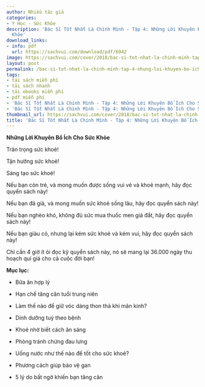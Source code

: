 ```yaml
---
author: Nhiều tác giả
categories:
- Y Học - Sức Khỏe
description: 'Bác Sĩ Tốt Nhất Là Chính Mình - Tập 4: Những Lời Khuyên Bổ Ích Cho Sức
  Khỏe'
download_links:
- info: pdf
  url: https://sachvui.com/download/pdf/6942
image: https://sachvui.com/cover/2018/bac-si-tot-nhat-la-chinh-minh-tap-4-nhung-loi-khuyen-bo-ich-cho-suc-khoe.jpg
layout: post
permalink: /bac-si-tot-nhat-la-chinh-minh-tap-4-nhung-loi-khuyen-bo-ich-cho-suc-khoe.html
tags:
- tải sách miễn phí
- tải sách nhanh
- tải ebooks miễn phí
- pdf miễn phí
- 'Bác Sĩ Tốt Nhất Là Chính Mình - Tập 4: Những Lời Khuyên Bổ Ích Cho Sức Khỏe ebook'
- 'Bác Sĩ Tốt Nhất Là Chính Mình - Tập 4: Những Lời Khuyên Bổ Ích Cho Sức Khỏe pdf'
thumbnail_url: https://sachvui.com/cover/2018/bac-si-tot-nhat-la-chinh-minh-tap-4-nhung-loi-khuyen-bo-ich-cho-suc-khoe.jpg
title: 'Bác Sĩ Tốt Nhất Là Chính Mình - Tập 4: Những Lời Khuyên Bổ Ích Cho Sức Khỏe'
---
```


 <div class="item-desc text-justify"> <p><strong>Những Lời Khuyên Bổ Ích Cho Sức Khỏe</strong></p><p>Trân trọng sức khoẻ!</p><p>Tận hưởng sức khoẻ!</p><p>Sáng tạo sức khoẻ!</p><p>Nếu bạn còn trẻ, và mong muốn được sống vui vẻ và khoẻ mạnh, hãy đọc quyển sách này!</p><p>Nếu bạn đã già, và mong muốn sức khoẻ sống lâu, hãy đọc quyển sách này!</p><p>Nếu bạn nghèo khó, không đủ sức mua thuốc men giá đắt, hãy đọc quyển sách này!</p><p>Nếu bạn giàu có, nhưng lại kém sức khoẻ và kém vui, hãy đọc quyển sách này!</p><p>Chỉ cần 4 giờ ít ỏi đọc kỹ quyển sách này, nó sẽ mang lại 36.000 ngày thu hoạch quí giá cho cả cuộc đời bạn!</p><p><strong>Mục lục:</strong></p><ul><li><p>Bữa ăn hợp lý</p></li><li><p>Hạn chế tăng cân tuổi trung niên</p></li><li><p>Làm thế nào để giữ vóc dáng thon thả khi mãn kinh?</p></li><li><p>Dinh dưỡng tuỳ theo bệnh</p></li><li><p>Khoẻ nhờ biết cách ăn sáng</p></li><li><p>Phòng tránh chứng đau lưng</p></li><li><p>Uống nước như thế nào để tốt cho sức khoẻ?</p></li><li><p>Phương cách giúp bảo vệ gan</p></li><li><p>5 lý do bất ngờ khiến bạn tăng cân</p></li></ul> </div>